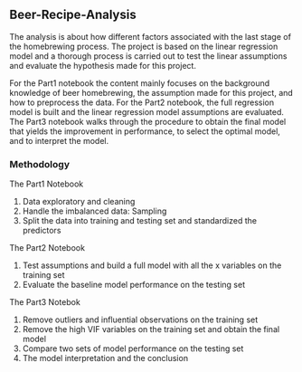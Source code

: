 ## Beer-Recipe-Analysis
The analysis is about how different factors associated with the last stage of the homebrewing process. The project is based on the linear regression model and a thorough process is carried out to test the linear assumptions and evaluate the hypothesis made for this project.

For the Part1 notebook the content mainly focuses on the background knowledge of beer homebrewing, the assumption made for this project, and how to preprocess the data. For the Part2 notebook, the full regression model is built and the linear regression model assumptions are evaluated. The Part3 notebook walks through the procedure to obtain the final model that yields the improvement in performance, to select the optimal model, and to interpret the model.

### Methodology
The Part1 Notebook
1. Data exploratory and cleaning
2. Handle the imbalanced data: Sampling
3. Split the data into training and testing set and standardized the predictors

The Part2 Notebook
1. Test assumptions and build a full model with all the x variables on the training set
2. Evaluate the baseline model performance on the testing set

The Part3 Notebok
1. Remove outliers and influential observations on the training set
2. Remove the high VIF variables on the training set and obtain the final model
3. Compare two sets of model performance on the testing set
4. The model interpretation and the conclusion
